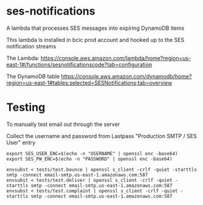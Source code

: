 # ses-notifications

A lambda that processes SES messages into expiring DynamoDB items 

This lambda is installed in bcic prod account and hooked up to the SES notification streams

The Lambda:
https://console.aws.amazon.com/lambda/home?region=us-east-1#/functions/sesnotificationscode?tab=configuration

The DynamoDB table
https://console.aws.amazon.com/dynamodb/home?region=us-east-1#tables:selected=SESNotifications;tab=overview

# Testing

To manually test email out through the server

Collect the username and password from Lastpass "Production SMTP / SES User" entry

```
export SES_USER_ENC=$(echo -n "USERNAME" | openssl enc -base64)
export SES_PW_ENC=$(echo -n "PASSWORD" | openssl enc -base64)

envsubst < tests/test.bounce | openssl s_client -crlf -quiet -starttls smtp -connect email-smtp.us-east-1.amazonaws.com:587 
envsubst < tests/test.deliver | openssl s_client -crlf -quiet -starttls smtp -connect email-smtp.us-east-1.amazonaws.com:587 
envsubst < tests/test.complaint | openssl s_client -crlf -quiet -starttls smtp -connect email-smtp.us-east-1.amazonaws.com:587 
```
